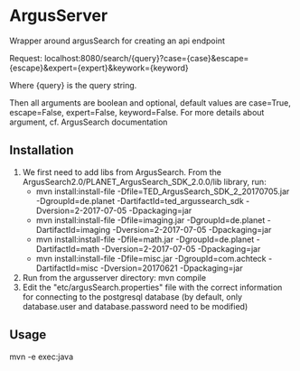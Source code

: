 # ArgusServer
Wrapper around argusSearch for creating an api endpoint

Request: localhost:8080/search/{query}?case={case}&escape={escape}&expert={expert}&keywork={keyword}

Where {query} is the query string.

Then all arguments are boolean and optional, default values are case=True, escape=False, expert=False, keyword=False.
For more details about argument, cf. ArgusSearch documentation

## Installation
1. We first need to add libs from ArgusSearch. From the ArgusSearch2.0/PLANET\_ArgusSearch\_SDK\_2.0.0/lib library, run:
    - mvn install:install-file -Dfile=TED_ArgusSearch_SDK_2_20170705.jar -DgroupId=de.planet -DartifactId=ted_argussearch_sdk -Dversion=2-2017-07-05 -Dpackaging=jar
    - mvn install:install-file -Dfile=imaging.jar -DgroupId=de.planet -DartifactId=imaging -Dversion=2-2017-07-05 -Dpackaging=jar
    - mvn install:install-file -Dfile=math.jar -DgroupId=de.planet -DartifactId=math -Dversion=2-2017-07-05 -Dpackaging=jar
    - mvn install:install-file -Dfile=misc.jar -DgroupId=com.achteck -DartifactId=misc -Dversion=20170621 -Dpackaging=jar
2. Run from the argusserver directory: mvn compile
3. Edit the "etc/argusSearch.properties" file with the correct information for connecting to the postgresql database (by default, only database.user and database.password need to be modified)

## Usage
mvn -e exec:java

